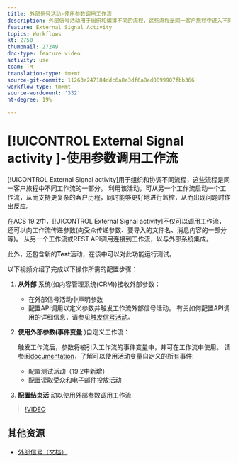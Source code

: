 ```yaml
---
title: 外部信号活动-使用参数调用工作流
description: 外部信号活动用于组织和编排不同的流程，这些流程是同一客户旅程中进入不同工作流的一部分。 利用该活动，可从另一个工作流启动一个工作流，从而支持更复杂的客户历程，同时能够更好地进行监控，从而出现问题时作出反应。
feature: External Signal Activity
topics: Workflows
kt: 2750
thumbnail: 27249
doc-type: feature video
activity: use
team: TM
translation-type: tm+mt
source-git-commit: 11263e247184ddc6a8e3df6a8ed0899907fbb366
workflow-type: tm+mt
source-wordcount: '332'
ht-degree: 19%

---
```



# [!UICONTROL External Signal activity ]-使用参数调用工作流

[!UICONTROL External Signal activity]用于组织和协调不同流程，这些流程是同一客户旅程中不同工作流的一部分。 利用该活动，可从另一个工作流启动一个工作流，从而支持更复杂的客户历程，同时能够更好地进行监控，从而出现问题时作出反应。

在ACS 19.2中，[!UICONTROL External Signal activity]不仅可以调用工作流，还可以向工作流传递参数(向受众传递参数、要导入的文件名、消息内容的一部分等)。 从另一个工作流或REST API调用连接到工作流，以与外部系统集成。

此外，还包含新的&#x200B;**Test**&#x200B;活动，在该中可以对此功能运行测试。

以下视频介绍了完成以下操作所需的配置步骤：

1. **从外部** 系统(如内容管理系统(CRM))接收外部参数：

   * 在外部信号活动中声明参数
   * 配置API调用以定义参数并触发工作流外部信号活动。 有关如何配置API调用的详细信息，请参见[触发信号活动](https://docs.campaign.adobe.com/doc/standard/en/api/ACS_API.html#triggering-a-signal-activity)。

1. **使用外部参数(事件变量** )自定义工作流：

   触发工作流后，参数将被引入工作流的事件变量中，并可在工作流中使用。 请参阅[documentation](https://helpx.adobe.com/campaign/standard/automating/using/calling-a-workflow-with-external-parameters.html)，了解可以使用活动变量自定义的所有事件:

   * 配置测试活动（19.2中新增）
   * 配置读取受众和电子邮件投放活动

1. **配置结束活** 动以使用外部参数调用工作流

>[!VIDEO](https://video.tv.adobe.com/v/27249/?quality=12)

## 其他资源

* [外部信号（文档）](https://docs.adobe.com/content/help/zh-Hans/campaign-standard/using/managing-processes-and-data/data-management-activities/external-api.html)
